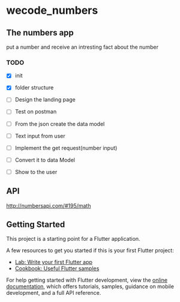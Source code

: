 # wecode_numbers

## The numbers app
put a number and receive an intresting fact about the number

### TODO 
- [x] init
- [x] folder structure
- [ ] Design the landing page
- [ ] Test on postman 
- [ ] From the json create the data model
- [ ] Text input from user
- [ ] Implement the get request(number input)
- [ ] Convert it to data Model 
- [ ] Show to the user 


## API 
http://numbersapi.com/#195/math


## Getting Started

This project is a starting point for a Flutter application.

A few resources to get you started if this is your first Flutter project:

- [Lab: Write your first Flutter app](https://docs.flutter.dev/get-started/codelab)
- [Cookbook: Useful Flutter samples](https://docs.flutter.dev/cookbook)

For help getting started with Flutter development, view the
[online documentation](https://docs.flutter.dev/), which offers tutorials,
samples, guidance on mobile development, and a full API reference.
